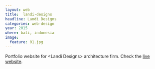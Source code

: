 ```yaml
---
layout: web
title:  landi-designs
headline: Landi Designs
categories: web-design
year: 2015
where: bali, indonesia
image:
  feature: 01.jpg
---
```

Portfolio website for &lt;Landi Designs&gt; architecture firm.
Check the [live website](http://landi-designs.com).
